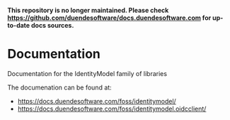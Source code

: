 **This repository is no longer maintained. Please check https://github.com/duendesoftware/docs.duendesoftware.com for up-to-date docs sources.**

# Documentation

Documentation for the IdentityModel family of libraries

The documenation can be found at:
* https://docs.duendesoftware.com/foss/identitymodel/
* https://docs.duendesoftware.com/foss/identitymodel.oidcclient/
